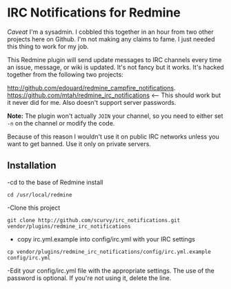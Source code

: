 IRC Notifications for Redmine
=============================

*Caveat* I'm a sysadmin. I cobbled this together in an hour from two other projects here on Github. I'm not making any claims to fame. I just needed this thing to work for my job.

This Redmine plugin will send update messages to IRC channels every time an issue, message, or wiki is updated. It's not fancy but it works. It's hacked
together from the following two projects:

http://github.com/edouard/redmine_campfire_notifications.
https://github.com/mtah/redmine_irc_notifications  <-- This should work but it never did for me. Also doesn't support server passwords.

**Note:** The plugin won't actually `JOIN` your channel, so you need to either set `-n` on the channel or modify the code.

Because of this reason I wouldn't use it on public IRC networks unless you want to get banned. Use it only on private servers.

Installation
------------

-cd to the base of Redmine install

`cd /usr/local/redmine`

-Clone this project

`git clone http://github.com/scurvy/irc_notifications.git vendor/plugins/redmine_irc_notifications`

- copy irc.yml.example into config/irc.yml with your IRC settings

`cp vendor/plugins/redmine_irc_notifications/config/irc.yml.example config/irc.yml`

-Edit your config/irc.yml file with the appropriate settings. The use of the password is optional. If you're not using it, delete the line.
